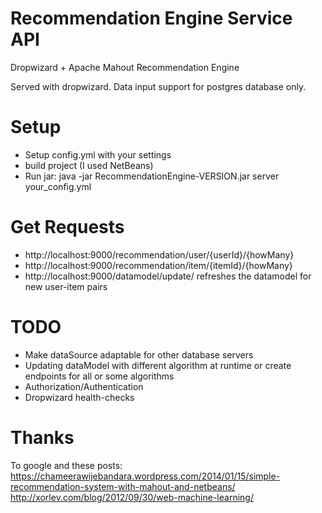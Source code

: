 # Recommendation Engine Service API
Dropwizard + Apache Mahout Recommendation Engine

Served with dropwizard. Data input support for postgres database only.

# Setup
- Setup config.yml with your settings
- build project (I used NetBeans)
- Run jar: java -jar RecommendationEngine-VERSION.jar server your_config.yml

# Get Requests
- http://localhost:9000/recommendation/user/{userId}/{howMany}
- http://localhost:9000/recommendation/item/{itemId}/{howMany}
- http://localhost:9000/datamodel/update/ refreshes the datamodel for new user-item pairs

# TODO
- Make dataSource adaptable for other database servers
- Updating dataModel with different algorithm at runtime or create endpoints for all or some algorithms
- Authorization/Authentication
- Dropwizard health-checks

# Thanks
To google and these posts: 
https://chameerawijebandara.wordpress.com/2014/01/15/simple-recommendation-system-with-mahout-and-netbeans/
http://xorlev.com/blog/2012/09/30/web-machine-learning/

